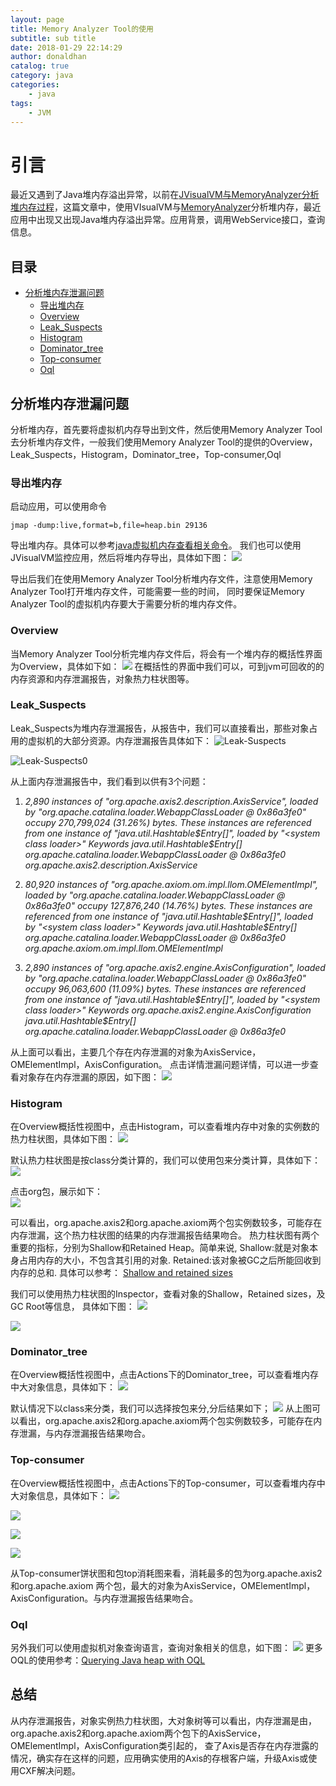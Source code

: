 ```yaml
---
layout: page
title: Memory Analyzer Tool的使用
subtitle: sub title
date: 2018-01-29 22:14:29
author: donaldhan
catalog: true
category: java
categories:
    - java
tags:
    - JVM
---
```


# 引言
最近又遇到了Java堆内存溢出异常，以前在[JVisualVM与MemoryAnalyzer分析堆内存过程][]，这篇文章中，使用VIsualVM与[MemoryAnalyzer][]分析堆内存，最近应用中出现又出现Java堆内存溢出异常。应用背景，调用WebService接口，查询信息。

## 目录
* [分析堆内存泄漏问题](#分析堆内存泄漏问题)
    * [导出堆内存](#导出堆内存)
    * [Overview](#overview)
    * [Leak_Suspects](#leak_suspects)
    * [Histogram](#histogram)
    * [Dominator_tree](#dominator_tree)
    * [Top-consumer](#top-consumer)
    * [Oql](#oql)  

## 分析堆内存泄漏问题
分析堆内存，首先要将虚拟机内存导出到文件，然后使用Memory Analyzer Tool去分析堆内存文件，一般我们使用Memory Analyzer Tool的提供的Overview，Leak_Suspects，Histogram，Dominator_tree，Top-consumer,Oql

### 导出堆内存
启动应用，可以使用命令
```
jmap -dump:live,format=b,file=heap.bin 29136  
```
导出堆内存。具体可以参考[java虚拟机内存查看相关命令][]。
我们也可以使用JVisualVM监控应用，然后将堆内存导出，具体如下图：
![](/image/memory-analyzer/Java-VisualVm.png)

导出后我们在使用Memory Analyzer Tool分析堆内存文件，注意使用Memory Analyzer Tool打开堆内存文件，可能需要一些的时间，
同时要保证Memory Analyzer Tool的虚拟机内存要大于需要分析的堆内存文件。

### Overview
当Memory Analyzer Tool分析完堆内存文件后，将会有一个堆内存的概括性界面为Overview，具体如下如：
![](/image/memory-analyzer/overview.png)
在概括性的界面中我们可以，可到jvm可回收的的内存资源和内存泄漏报告，对象热力柱状图等。

### Leak_Suspects
Leak_Suspects为堆内存泄漏报告，从报告中，我们可以直接看出，那些对象占用的虚拟机的大部分资源。内存泄漏报告具体如下：
![Leak-Suspects](/image/memory-analyzer/Leak-Suspects.png)

![Leak-Suspects0](/image/memory-analyzer/Leak-Suspects0.png)

从上面内存泄漏报告中，我们看到以供有3个问题：
1. *2,890 instances of "org.apache.axis2.description.AxisService", loaded by "org.apache.catalina.loader.WebappClassLoader @ 0x86a3fe0" occupy 270,799,024 (31.26%) bytes. These instances are referenced from one instance of "java.util.Hashtable$Entry[]", loaded by "<system class loader>"  
Keywords
java.util.Hashtable$Entry[]
org.apache.catalina.loader.WebappClassLoader @ 0x86a3fe0
org.apache.axis2.description.AxisService*

2. *80,920 instances of "org.apache.axiom.om.impl.llom.OMElementImpl", loaded by "org.apache.catalina.loader.WebappClassLoader @ 0x86a3fe0" occupy 127,876,240 (14.76%) bytes. These instances are referenced from one instance of "java.util.Hashtable$Entry[]", loaded by "<system class loader>"   
Keywords
java.util.Hashtable$Entry[]
org.apache.catalina.loader.WebappClassLoader @ 0x86a3fe0   
org.apache.axiom.om.impl.llom.OMElementImpl*

3. *2,890 instances of "org.apache.axis2.engine.AxisConfiguration", loaded by "org.apache.catalina.loader.WebappClassLoader @ 0x86a3fe0" occupy 96,063,600 (11.09%) bytes. These instances are referenced from one instance of "java.util.Hashtable$Entry[]", loaded by "<system class loader>"  
Keywords
org.apache.axis2.engine.AxisConfiguration
java.util.Hashtable$Entry[]
org.apache.catalina.loader.WebappClassLoader @ 0x86a3fe0*

从上面可以看出，主要几个存在内存泄漏的对象为AxisService，OMElementImpl，AxisConfiguration。
点击详情泄漏问题详情，可以进一步查看对象存在内存泄漏的原因，如下图：
![](/image/memory-analyzer/Leak-Suspects1.png)



### Histogram
在Overview概括性视图中，点击Histogram，可以查看堆内存中对象的实例数的热力柱状图，具体如下图：
![](/image/memory-analyzer/Histogram-group-class.png)

默认热力柱状图是按class分类计算的，我们可以使用包来分类计算，具体如下：
![](/image/memory-analyzer/Histogram-group-package.png)

点击org包，展示如下：  
![](/image/memory-analyzer/Histogram-group-package1.png)

可以看出，org.apache.axis2和org.apache.axiom两个包实例数较多，可能存在内存泄漏，这个热力柱状图的结果的内存泄漏报告结果吻合。
热力柱状图有两个重要的指标，分别为Shallow和Retained Heap。简单来说,
Shallow:就是对象本身占用内存的大小，不包含其引用的对象.
Retained:该对象被GC之后所能回收到内存的总和.
具体可以参考：
[Shallow and retained sizes][]

[Shallow and retained sizes]:https://www.yourkit.com/docs/java/help/sizes.jsp "Shallow and retained sizes"

我们可以使用热力柱状图的Inspector，查看对象的Shallow，Retained sizes，及GC Root等信息，
具体如下图：
![](/image/memory-analyzer/Histogram-inspector.png)  

![](/image/memory-analyzer/Histogram-inspector1.png)

### Dominator_tree
在Overview概括性视图中，点击Actions下的Dominator_tree，可以查看堆内存中大对象信息，具体如下：
![](/image/memory-analyzer/dominator-tree.png)

默认情况下以class来分类，我们可以选择按包来分,分后结果如下；
![](/image/memory-analyzer/dominator-tree-group-package.png)
从上图可以看出，org.apache.axis2和org.apache.axiom两个包实例数较多，可能存在内存泄漏，与内存泄漏报告结果吻合。

### Top-consumer
在Overview概括性视图中，点击Actions下的Top-consumer，可以查看堆内存中大对象信息，具体如下：
![](/image/memory-analyzer/top-consumer1.png)

![](/image/memory-analyzer/top-consumer2.png)


![](/image/memory-analyzer/top-consumer3.png)

![](/image/memory-analyzer/top-consumer4.png)

从Top-consumer饼状图和包top消耗图来看，消耗最多的包为org.apache.axis2和org.apache.axiom
两个包，最大的对象为AxisService，OMElementImpl，AxisConfiguration。与内存泄漏报告结果吻合。
### Oql
另外我们可以使用虚拟机对象查询语言，查询对象相关的信息，如下图：
![](/image/memory-analyzer/oql.png)
更多OQL的使用参考：[Querying Java heap with OQL][]


[Querying Java heap with OQL]:https://blogs.oracle.com/sundararajan/querying-java-heap-with-oql "Querying Java heap with OQL"

## 总结
从内存泄漏报告，对象实例热力柱状图，大对象树等可以看出，内存泄漏是由，org.apache.axis2和org.apache.axiom两个包下的AxisService，OMElementImpl，AxisConfiguration类引起的，
查了Axis是否存在内存泄露的情况，确实存在这样的问题，应用确实使用的Axis的存根客户端，升级Axis或使用CXF解决问题。

[JVisualVM与MemoryAnalyzer分析堆内存过程]:http://donald-draper.iteye.com/blog/2359052 "JVisualVM与MemoryAnalyzer分析堆内存过程"
[java虚拟机内存查看相关命令]:http://donald-draper.iteye.com/blog/2358771 "java虚拟机内存查看相关命令"
[MemoryAnalyzer]:http://wiki.eclipse.org/MemoryAnalyzer#HPROF_dumps_from_Sun_Virtual_Machines "Memory Analyzer Tool"
